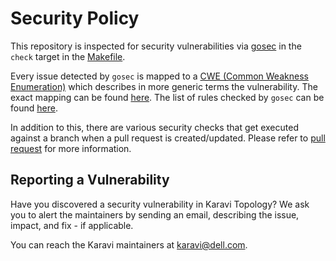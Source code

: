 <!--
Copyright (c) 2020 Dell Inc., or its subsidiaries. All Rights Reserved.

Licensed under the Apache License, Version 2.0 (the "License");
you may not use this file except in compliance with the License.
You may obtain a copy of the License at

    http://www.apache.org/licenses/LICENSE-2.0
-->

# Security Policy

This repository is inspected for security vulnerabilities via [gosec](https://github.com/securego/gosec) in the ```check``` target in the [Makefile](../Makefile).

Every issue detected by `gosec` is mapped to a [CWE (Common Weakness Enumeration)](http://cwe.mitre.org/data/index.html) which describes in more generic terms the vulnerability. The exact mapping can be found [here](https://github.com/securego/gosec/blob/master/issue.go#L49). The list of rules checked by `gosec` can be found [here](https://github.com/securego/gosec#available-rules).

In addition to this, there are various security checks that get executed against a branch when a pull request is created/updated.  Please refer to [pull request](./CONTRIBUTING.md#pull-requests) for more information.

## Reporting a Vulnerability

Have you discovered a security vulnerability in Karavi Topology?
We ask you to alert the maintainers by sending an email, describing the issue, impact, and fix - if applicable.

You can reach the Karavi maintainers at karavi@dell.com.
